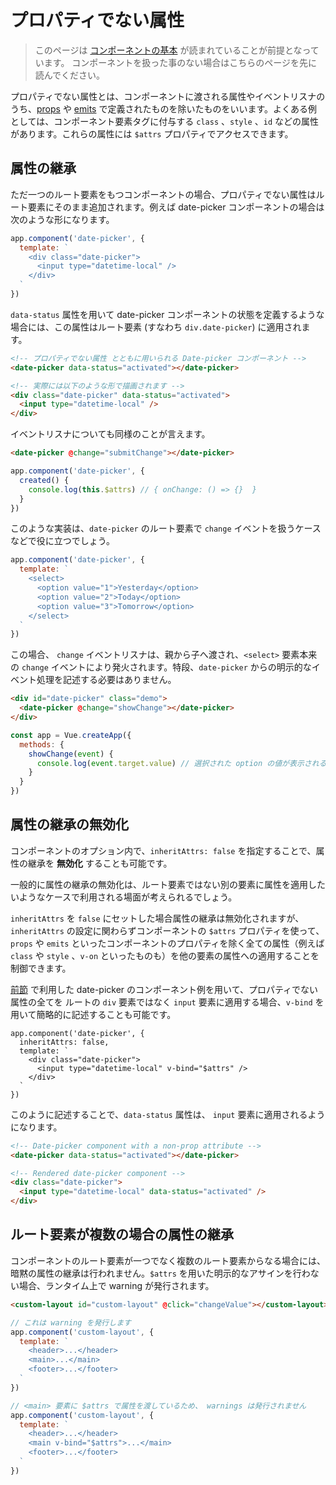 # プロパティでない属性

> このページは [コンポーネントの基本](component-basics.md) が読まれていることが前提となっています。 コンポーネントを扱った事のない場合はこちらのページを先に読んでください。

プロパティでない属性とは、コンポーネントに渡される属性やイベントリスナのうち、[props](component-props) や [emits](component-custom-events.html#defining-custom-events) で定義されたものを除いたものをいいます。よくある例としては、コンポーネント要素タグに付与する `class` 、`style` 、`id` などの属性があります。これらの属性には `$attrs` プロパティでアクセスできます。

## 属性の継承

ただ一つのルート要素をもつコンポーネントの場合、プロパティでない属性はルート要素にそのまま追加されます。例えば date-picker コンポーネントの場合は次のような形になります。

```js
app.component('date-picker', {
  template: `
    <div class="date-picker">
      <input type="datetime-local" />
    </div>
  `
})
```

`data-status` 属性を用いて date-picker コンポーネントの状態を定義するような場合には、この属性はルート要素 (すなわち `div.date-picker`) に適用されます。

```html
<!-- プロパティでない属性 とともに用いられる Date-picker コンポーネント -->
<date-picker data-status="activated"></date-picker>

<!-- 実際には以下のような形で描画されます -->
<div class="date-picker" data-status="activated">
  <input type="datetime-local" />
</div>
```

イベントリスナについても同様のことが言えます。

```html
<date-picker @change="submitChange"></date-picker>
```

```js
app.component('date-picker', {
  created() {
    console.log(this.$attrs) // { onChange: () => {}  }
  }
})
```

このような実装は、`date-picker` のルート要素で `change` イベントを扱うケースなどで役に立つでしょう。

```js
app.component('date-picker', {
  template: `
    <select>
      <option value="1">Yesterday</option>
      <option value="2">Today</option>
      <option value="3">Tomorrow</option>
    </select>
  `
})
```

この場合、 `change` イベントリスナは、親から子へ渡され、`<select>` 要素本来の `change` イベントにより発火されます。特段、`date-picker` からの明示的なイベント処理を記述する必要はありません。

```html
<div id="date-picker" class="demo">
  <date-picker @change="showChange"></date-picker>
</div>
```

```js
const app = Vue.createApp({
  methods: {
    showChange(event) {
      console.log(event.target.value) // 選択された option の値が表示される
    }
  }
})
```

## 属性の継承の無効化

コンポーネントのオプション内で、`inheritAttrs: false` を指定することで、属性の継承を **無効化** することも可能です。

一般的に属性の継承の無効化は、ルート要素ではない別の要素に属性を適用したいようなケースで利用される場面が考えられるでしょう。

`inheritAttrs` を `false` にセットした場合属性の継承は無効化されますが、`inheritAttrs` の設定に関わらずコンポーネントの `$attrs` プロパティを使って、`props` や `emits` といったコンポーネントのプロパティを除く全ての属性（例えば `class` や `style` 、`v-on` といったものも）を他の要素の属性への適用することを制御できます。

[前節](#属性の継承) で利用した date-picker のコンポーネント例を用いて、プロパティでない属性の全てを ルートの `div` 要素ではなく `input` 要素に適用する場合、`v-bind` を用いて簡略的に記述することも可能です。

```js{5}
app.component('date-picker', {
  inheritAttrs: false,
  template: `
    <div class="date-picker">
      <input type="datetime-local" v-bind="$attrs" />
    </div>
  `
})
```

このように記述することで、`data-status` 属性は、 `input` 要素に適用されるようになります。

```html
<!-- Date-picker component with a non-prop attribute -->
<date-picker data-status="activated"></date-picker>

<!-- Rendered date-picker component -->
<div class="date-picker">
  <input type="datetime-local" data-status="activated" />
</div>
```

## ルート要素が複数の場合の属性の継承

コンポーネントのルート要素が一つでなく複数のルート要素からなる場合には、暗黙の属性の継承は行われません。`$attrs` を用いた明示的なアサインを行わない場合、ランタイム上で warning が発行されます。

```html
<custom-layout id="custom-layout" @click="changeValue"></custom-layout>
```

```js
// これは warning を発行します
app.component('custom-layout', {
  template: `
    <header>...</header>
    <main>...</main>
    <footer>...</footer>
  `
})

// <main> 要素に $attrs で属性を渡しているため、 warnings は発行されません
app.component('custom-layout', {
  template: `
    <header>...</header>
    <main v-bind="$attrs">...</main>
    <footer>...</footer>
  `
})
```
